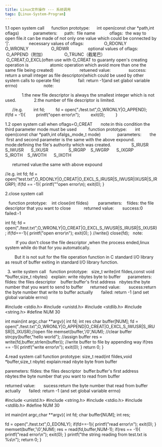 ```yaml
---
title: Linux文件操作 --- 系统调用
tags: [Linux-System-Program]
---
```


1.1 open system call
     function prototype:
     int open(const char *path,int oflags)
     
     parameters:
     path:  file name
     
     oflags:  the way to open file.it can be made of not only one value which could be connected by '|'.
               necessary values of oflags:
                O_RDONLY 
                O_WRONLY  
                O_RDWR
               optional values of oflags:
               O_APPEND（附加）
               O_TRUNC（截尾巴）
               O_CREAT,O_EXCL(often use with O_CREAT to guaranty open's creating operation is 
                atomic operation which avoid more than one the same file being created)
               
     retuened value:
              success: return a small integer as file descripton(which could be used by other system calls to operate file)
              fail: return -1(and set glabol variable errno)
              
      note:

              1.the new file descriptor is always the smallest integer which is not used.
              2.the number of file descriptor is limited.

      //e.g.
        int fd;
        fd = open("./test.txt",O_WRONLY|O_APPEND);
        if(fd = -1){
        printf("open error\n");
        exit(0);
        }



1.2 open system call when oflags=O_CREAT
      note:in this condition the third parameter mode must be used
  
      function prototype:
      int open(const char *path,int ofalgs,,mode_t mode)
      
      parameters:
      the  first and second parameter is the same with the above expound.
      mode:defining the file's authority which was created.
                S_IRUSR     S_IWUSR      S_IXUSR
                S_IRGRP    S_IWGRP      S_IXGRP
                S_IROTH    S_IWOTH      S_IXOTH  


      returned value:the same with above expound

//e.g.
int fd;
fd = open(“test.txt”,O_RDONLY|O_CREAT|O_EXCL,S_IRUSR|S_IWUSR|IXUSR|S_IRGRP);
if(fd == -1){
printf(""open error\n);
exit(0);
}


2.close system call

   function prototype:
   int close(int fildes)
   
   parameters:
   fildes: the file descriptor that you want to close   
   
   returned value:
      success:0
      failed:-1

int fd;
fd = open("./test.txt",O_WRONLY|O_CREAT|O_EXCL,S_IWUSR|S_IRUSR|S_IXUSR);
if(fd==-1){
  printf("open error\n");
  exit(0);
}
//write()
close(fd);
  note:

         If you don't close the file descriptor ,when the process ended,linux system while do that for you automatically.

        But it is not suit for the file operation function in C standard I/O library as result of buffer exiting in standard I/O library function.


  3. write system call
  function prototype:
  size_t write(int fildes,const void *buffer,size_t nbytes)
  explain: write nbytes byte to buffer
  
  parameters:
  fildes: the files descriptor 
  buffer:buffer's first address
  nbytes:the byte number that you want to send to buffer
  
  returned value:
      sucess:return the byte number that write to buffer actually
      failed: return -1 (and set global variable errno) 

#include <stdio.h>
#include <unistd.h>
#include <stdlib.h>
#include <string.h>
#define NUM 30

int main(int argc,char **argv){
int fd;
int res
char buffer[NUM];
fd = open("./test.txt",O_WRONLY|O_APPEND|O_CREAT|O_EXCL,S_IWUSR|S_IRUSR|S_IXUSR);//open file
memset(buffer,'/0',NUM);  //clear buffer
strcpy(buffer,"hello world");  //assign buffer
res = write(fd,buffer,strlen(buffer)); //write buffer to file by appending way
if(res == -1){
   printf("write error\n");
   exit(0);
}
return 0;
}

4.read system call
function prototype:
size_t read(int fildes,void *buffer,size_t nbyte)
explain:read nbyte byte from buffer

paremeters:
fildes: the files descriptor 
buffer:buffer's first address
nbytes:the byte number that you want to read from buffer

returned value:
      sucess:return the byte number that read from buffer actually
      failed: return -1 (and set global variable errno) 

#include <unistd.h>
#include <string.h>
#include <stdio.h>
#include <stdlib.h>
#define NUM 30

int main(int argc,char **argv){
int fd;
char buffer[NUM];
int res;

fd = open("./test.txt",O_EDONLY);
if(fd==-1){
printf("read error\n");
exit(0);
}
memset(buffer,'\0',NUM);
res = read(fd,buffer,NUM-1);
if(res == -1){
printf("read error\n");
exit(0);
}
printf("the string reading from test.txt is %s\n");
return 0;
}
